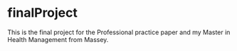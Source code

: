 # finalProject

This is the final project for the Professional practice paper and my Master in Health Management from Massey.
